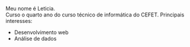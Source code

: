 Meu nome é Leticia. <br>
Curso o quarto ano do curso técnico de informática do CEFET.
Principais interesses:
- Desenvolvimento web
- Análise de dados
